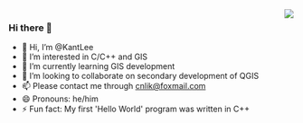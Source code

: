 <img align="right" src="https://github-readme-stats.vercel.app/api?username=kantlee&show_icons=true&icon_color=CE1D2D&text_color=718096&bg_color=ffffff&hide_title=true" />

### Hi there 👋

- 👋 Hi, I’m @KantLee
- 👀 I’m interested in C/C++ and GIS
- 🌱 I’m currently learning GIS development
- 💞️ I’m looking to collaborate on secondary development of QGIS
- 📫 Please contact me through cnlik@foxmail.com
- 😄 Pronouns: he/him
- ⚡ Fun fact: My first 'Hello World' program was written in C++

<!---
KantLee/KantLee is a ✨ special ✨ repository because its `README.md` (this file) appears on your GitHub profile.
You can click the Preview link to take a look at your changes.
--->
